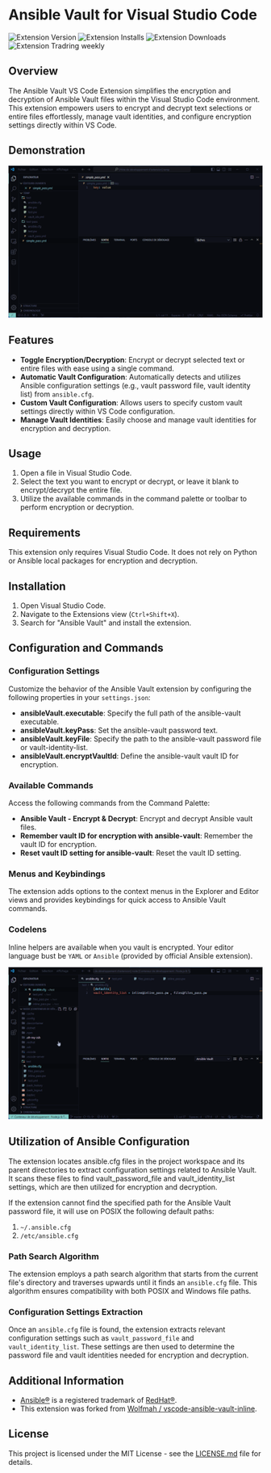 # Ansible Vault for Visual Studio Code

![Extension Version](https://vsmarketplacebadges.dev/version-short/ipierre1.ansible-vault-vscode.png) ![Extension Installs](https://vsmarketplacebadges.dev/installs-short/ipierre1.ansible-vault-vscode.png) ![Extension Downloads](https://vsmarketplacebadges.dev/downloads/ipierre1.ansible-vault-vscode.png) ![Extension Tradring weekly](https://vsmarketplacebadges.dev/trending-weekly/ipierre1.ansible-vault-vscode.png)

## Overview

The Ansible Vault VS Code Extension simplifies the encryption and decryption of Ansible Vault files within the Visual Studio Code environment. This extension empowers users to encrypt and decrypt text selections or entire files effortlessly, manage vault identities, and configure encryption settings directly within VS Code.

## Demonstration

![Demonstration all features](.github/assets/features.gif)

## Features

- **Toggle Encryption/Decryption**: Encrypt or decrypt selected text or entire files with ease using a single command.
- **Automatic Vault Configuration**: Automatically detects and utilizes Ansible configuration settings (e.g., vault password file, vault identity list) from `ansible.cfg`.
- **Custom Vault Configuration**: Allows users to specify custom vault settings directly within VS Code configuration.
- **Manage Vault Identities**: Easily choose and manage vault identities for encryption and decryption.

## Usage

1. Open a file in Visual Studio Code.
2. Select the text you want to encrypt or decrypt, or leave it blank to encrypt/decrypt the entire file.
3. Utilize the available commands in the command palette or toolbar to perform encryption or decryption.

## Requirements

This extension only requires Visual Studio Code. It does not rely on Python or Ansible local packages for encryption and decryption.

## Installation

1. Open Visual Studio Code.
2. Navigate to the Extensions view (`Ctrl+Shift+X`).
3. Search for "Ansible Vault" and install the extension.

## Configuration and Commands

### Configuration Settings

Customize the behavior of the Ansible Vault extension by configuring the following properties in your `settings.json`:

- **ansibleVault.executable**: Specify the full path of the ansible-vault executable.
- **ansibleVault.keyPass**: Set the ansible-vault password text.
- **ansibleVault.keyFile**: Specify the path to the ansible-vault password file or vault-identity-list.
- **ansibleVault.encryptVaultId**: Define the ansible-vault vault ID for encryption.

### Available Commands

Access the following commands from the Command Palette:

- **Ansible Vault - Encrypt & Decrypt**: Encrypt and decrypt Ansible vault files.
- **Remember vault ID for encryption with ansible-vault**: Remember the vault ID for encryption.
- **Reset vault ID setting for ansible-vault**: Reset the vault ID setting.

### Menus and Keybindings

The extension adds options to the context menus in the Explorer and Editor views and provides keybindings for quick access to Ansible Vault commands.

### Codelens

Inline helpers are available when you vault is encrypted. Your editor language bust be `YAML` or `Ansible` (provided by official Ansible extension).

![Demonstration of codelens](.github/assets/codelens.gif)

## Utilization of Ansible Configuration

The extension locates ansible.cfg files in the project workspace and its parent directories to extract configuration settings related to Ansible Vault. It scans these files to find vault_password_file and vault_identity_list settings, which are then utilized for encryption and decryption.

If the extension cannot find the specified path for the Ansible Vault password file, it will use on POSIX the following default paths:

1. `~/.ansible.cfg`
2. `/etc/ansible.cfg`

### Path Search Algorithm

The extension employs a path search algorithm that starts from the current file's directory and traverses upwards until it finds an `ansible.cfg` file. This algorithm ensures compatibility with both POSIX and Windows file paths.

### Configuration Settings Extraction

Once an `ansible.cfg` file is found, the extension extracts relevant configuration settings such as `vault_password_file` and `vault_identity_list`. These settings are then used to determine the password file and vault identities needed for encryption and decryption.

## Additional Information

- [Ansible®](https://docs.ansible.com/ansible/latest/dev_guide/style_guide/trademarks.html) is a registered trademark of [RedHat®](https://www.redhat.com/en).
- This extension was forked from [Wolfmah / vscode-ansible-vault-inline](https://gitlab.com/wolfmah/vscode-ansible-vault-inline).

## License

This project is licensed under the MIT License - see the [LICENSE.md](https://gitlab.com/wolfmah/vscode-ansible-vault/-/blob/HEAD/LICENSE.md) file for details.
